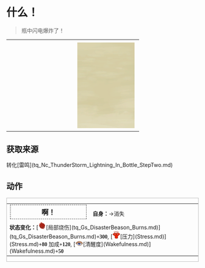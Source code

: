 # 什么！  
> 瓶中闪电爆炸了！  
  
<table class="table table-bordered" data-toggle="table"  data-show-header="false"><thead style="display:none"><tr ><th  style="width:50%;text-align:left;vertical-align:top;"  data-sortable="true"  >title</th><th  style="width:50%;text-align:left;vertical-align:top;"  ></th></tr></thead><tr ><td  style="width:50%;text-align:left;vertical-align:top;"  ></td><td  style="width:50%;text-align:left;vertical-align:top;"  ><div style="float:right; margin:5px"><div class="gamecard" style="width:150px; height:225px;"><a href="tq_Event_Thunder_LightInBottle_StepTwo_Boom.md" style="color:black"><img class="bg" decoding="async" src="Sprite/BG_SandFront.png" href="a.md" style="max-width:150px;max-height:225px;"><img decoding="async" src="Sprite/tq/Thunder_Ball_Bottle(2).png" class="cardimageNoBack" style="transform: translate(-50%, 0%) scale(0.4398826979472141);"><span style="font-size: 25px;">什么！</span></a></div></div></td></tr></tbody></table>  
  
## 获取来源  
<div style="display:inline-block"><div class="gamedatalist" style="text-align:left;min-width:200px;min-height:0px;"><div style="display:inline-block"><div style="display:inline-block;vertical-align:middle;">转化</div><div style="display:inline-block;vertical-align:middle;">[雷鸣](tq_Nc_ThunderStorm_Lightning_In_Bottle_StepTwo.md)</div></div></div></div>  
  
## 动作  
<div  style="border:1px solid #BBB"><table><tr><td rowspan="2" style="width:200px;text-align:center;font-size:1.3em;font-weight:bold"><div style="padding:5px;border:1px dashed #333"><div>啊！</div></div></td><td></td></tr><tr><td><b>自身：</b>→消失</td></tr><tr><td colspan="2"><b>状态变化：</b>[<div style="width:20px;display:inline-block;text-align:center"><img decoding="async" src="Sprite/tq/DisasterBeason_Burn.png" href="a.md" style="max-width:20px;max-height:20px;"></div>[局部烧伤](tq_Gs_DisasterBeason_Burns.md)](tq_Gs_DisasterBeason_Burns.md)<span style="font-family:ui-monospace"><b>+300</b></span>, [<div style="width:20px;display:inline-block;text-align:center"><img decoding="async" src="../wiki/Sprite/Stress.png" href="a.md" style="max-width:20px;max-height:20px;"></div>[压力](Stress.md)](Stress.md)<span style="font-family:ui-monospace"><b>+80</b></span> 加成<span style="font-family:ui-monospace"><b>+120</b></span>, [<div style="width:20px;display:inline-block;text-align:center"><img decoding="async" src="../wiki/Sprite/Sleepy.png" href="a.md" style="max-width:20px;max-height:20px;"></div>[清醒度](Wakefulness.md)](Wakefulness.md)<span style="font-family:ui-monospace"><b>+50</b></span></td></tr></table></div>  
  
  


<script>document.title="什么！ - 卡牌生存百科 Card Survival Wiki";</script>